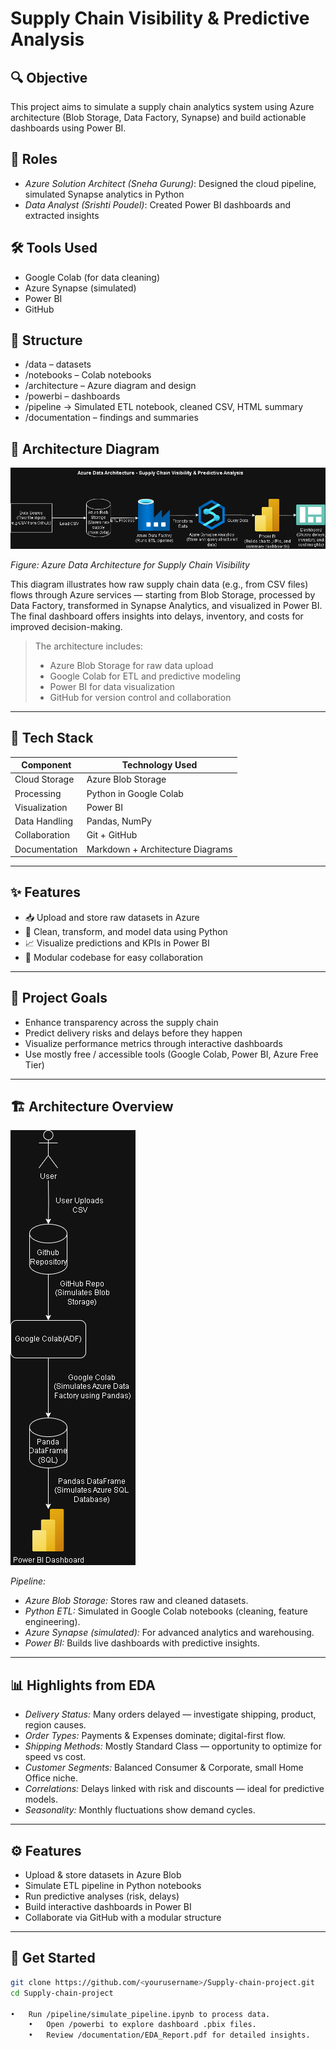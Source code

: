 
# Supply Chain Visibility & Predictive Analysis

## 🔍 Objective
This project aims to simulate a supply chain analytics system using Azure architecture (Blob Storage, Data Factory, Synapse) and build actionable dashboards using Power BI.

## 👤 Roles
- *Azure Solution Architect (Sneha Gurung)*: Designed the cloud pipeline, simulated Synapse analytics in Python
- *Data Analyst (Srishti Poudel)*: Created Power BI dashboards and extracted insights

## 🛠 Tools Used
- Google Colab (for data cleaning)
- Azure Synapse (simulated)
- Power BI
- GitHub

## 📁 Structure
- /data – datasets
- /notebooks – Colab notebooks
- /architecture – Azure diagram and design
- /powerbi – dashboards
- /pipeline        → Simulated ETL notebook, cleaned CSV, HTML summary
- /documentation – findings and summaries

## 🧩 Architecture Diagram

![Azure Architecture Diagram](Architecture/AzureArchitecture_SupplyChain.png)

*Figure: Azure Data Architecture for Supply Chain Visibility*

This diagram illustrates how raw supply chain data (e.g., from CSV files) flows through Azure services — starting from Blob Storage, processed by Data Factory, transformed in Synapse Analytics, and visualized in Power BI. The final dashboard offers insights into delays, inventory, and costs for improved decision-making.
> The architecture includes:
> - Azure Blob Storage for raw data upload  
> - Google Colab for ETL and predictive modeling  
> - Power BI for data visualization  
> - GitHub for version control and collaboration

---

## 🧰 Tech Stack

| Component        | Technology Used             |
|------------------|-----------------------------|
| Cloud Storage    | Azure Blob Storage          |
| Processing       | Python in Google Colab      |
| Visualization    | Power BI                    |
| Data Handling    | Pandas, NumPy               |
| Collaboration    | Git + GitHub                |
| Documentation    | Markdown + Architecture Diagrams |

---

## ✨ Features

- 📥 Upload and store raw datasets in Azure
- 🧪 Clean, transform, and model data using Python
- 📈 Visualize predictions and KPIs in Power BI
- 🧩 Modular codebase for easy collaboration

---

## 🎯 Project Goals
- Enhance transparency across the supply chain
- Predict delivery risks and delays before they happen
- Visualize performance metrics through interactive dashboards
- Use mostly free / accessible tools (Google Colab, Power BI, Azure Free Tier)

---

## 🏗 Architecture Overview
![Architecture Diagram](diagram/deployment_architecture.png)

*Pipeline:*
- *Azure Blob Storage:* Stores raw and cleaned datasets.
- *Python ETL:* Simulated in Google Colab notebooks (cleaning, feature engineering).
- *Azure Synapse (simulated):* For advanced analytics and warehousing.
- *Power BI:* Builds live dashboards with predictive insights.

---

## 📊 Highlights from EDA
- *Delivery Status:* Many orders delayed — investigate shipping, product, region causes.
- *Order Types:* Payments & Expenses dominate; digital-first flow.
- *Shipping Methods:* Mostly Standard Class — opportunity to optimize for speed vs cost.
- *Customer Segments:* Balanced Consumer & Corporate, small Home Office niche.
- *Correlations:* Delays linked with risk and discounts — ideal for predictive models.
- *Seasonality:* Monthly fluctuations show demand cycles.

---

## ⚙ Features
- Upload & store datasets in Azure Blob
- Simulate ETL pipeline in Python notebooks
- Run predictive analyses (risk, delays)
- Build interactive dashboards in Power BI
- Collaborate via GitHub with a modular structure

---

## 🚀 Get Started
```bash
git clone https://github.com/<yourusername>/Supply-chain-project.git
cd Supply-chain-project

•	Run /pipeline/simulate_pipeline.ipynb to process data.
	•	Open /powerbi to explore dashboard .pbix files.
	•	Review /documentation/EDA_Report.pdf for detailed insights.


